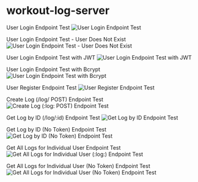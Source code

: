 # workout-log-server

User Login Endpoint Test
![User Login Endpoint Test](https://user-images.githubusercontent.com/73564667/105610743-2a7d0c00-5d7f-11eb-9835-19a196bd41a5.png)

User Login Endpoint Test - User Does Not Exist
![User Login Endpoint Test - User Does Not Exist](https://user-images.githubusercontent.com/73564667/105610873-feae5600-5d7f-11eb-8a79-ad27a6d2f6dc.png)

User Login Endpoint Test with JWT
![User Login Endpoint Test with JWT](https://user-images.githubusercontent.com/73564667/105611565-11c32500-5d84-11eb-9ae0-917fc8259e50.png)

User Login Endpoint Test with Bcrypt
![User Login Endpoint Test with Bcrypt](https://user-images.githubusercontent.com/73564667/105611896-39b38800-5d86-11eb-88a6-81092258cc8b.png)

User Register Endpoint Test
![User Register Endpoint Test](https://user-images.githubusercontent.com/73564667/105612364-abd99c00-5d89-11eb-85c4-9e29f4739ce9.png)

Create Log (/log/ POST) Endpoint Test
![Create Log (:log: POST) Endpoint Test](https://user-images.githubusercontent.com/73564667/105632888-95801e80-5e23-11eb-9675-b37d9d9ce716.png)

Get Log by ID (/log/:id) Endpoint Test
![Get Log by ID Endpoint Test](https://user-images.githubusercontent.com/73564667/105633593-80a58a00-5e27-11eb-94e8-233799cb1bcb.png)

Get Log by ID (No Token) Endpoint Test
![Get Log by ID (No Token) Endpoint Test](https://user-images.githubusercontent.com/73564667/105633662-dc701300-5e27-11eb-86f4-80eaaf641b97.png)

Get All Logs for Individual User Endpoint Test
![Get All Logs for Individual User (:log:) Endpoint Test](https://user-images.githubusercontent.com/73564667/105634595-bbf68780-5e2c-11eb-836d-18af30427cca.png)

Get All Logs for Individual User (No Token) Endpoint Test
![Get All Logs for Individual User (No Token) Endpoint Test](https://user-images.githubusercontent.com/73564667/105634643-17287a00-5e2d-11eb-93fa-86cf75d9a30d.png)


